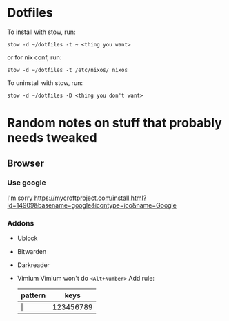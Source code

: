 # Dotfiles

To install with stow, run:

```
stow -d ~/dotfiles -t ~ <thing you want>
```

or for nix conf, run:

```
stow -d ~/dotfiles -t /etc/nixos/ nixos
```

To uninstall with stow, run:

```
stow -d ~/dotfiles -D <thing you don't want>
```

# Random notes on stuff that probably needs tweaked

## Browser

### Use google

I'm sorry
https://mycroftproject.com/install.html?id=14909&basename=google&icontype=ico&name=Google

### Addons

- Ublock
- Bitwarden
- Darkreader
- Vimium
  Vimium won't do `<Alt+Number>`
  Add rule:

  | pattern | keys      |
  | ------- | --------- |
  | \|      | 123456789 |
